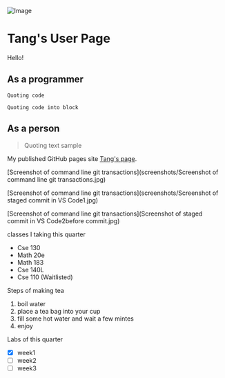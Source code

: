 ![Image](https://upload.wikimedia.org/wikipedia/commons/9/91/Octicons-mark-github.svg)

# Tang's User Page

Hello!

## As a programmer

`Quoting code`

```
Quoting code into block
```

## As a person
>Quoting text sample

My published GitHub pages site [Tang's page](https://github.com/b6tang/CSE-110).

[Screenshot of command line git transactions](screenshots/Screenshot of command line git transactions.jpg)

[Screenshot of command line git transactions](screenshots/Screenshot of staged commit in VS Code1.jpg)

[Screenshot of command line git transactions](Screenshot of staged commit in VS Code2before commit.jpg)

classes I taking this quarter
- Cse 130
- Math 20e
- Math 183
- Cse 140L
- Cse 110 (Waitlisted)

Steps of making tea
1. boil water
2. place a tea bag into your cup
3. fill some hot water and wait a few mintes
4. enjoy

Labs of this quarter

- [x] week1
- [ ] week2
- [ ] week3
